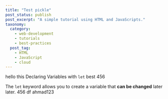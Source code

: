 ```yaml
---
title: "Test pickle"
post_status: publish
post_excerpt: "A simple tutorial using HTML and JavaScripts."
taxonomy:
  category:
    - web-development
    - tutorials
    - best-practices
  post_tag:
    - HTML
    - JavaScript
    - cloud
---
```


hello this Declaring Variables with `let` best 456

The `let` keyword allows you to create a variable that **can be changed** later later.
456
df
ahmad123
